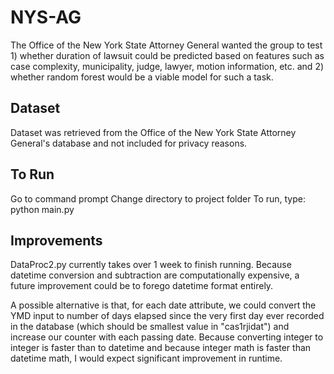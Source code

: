 # NYS-AG
The Office of the New York State Attorney General wanted the group to test 1) whether duration of lawsuit could be predicted based on features such as case complexity, municipality, judge, lawyer, motion information, etc. and 2) whether random forest would be a viable model for such a task.

## Dataset
Dataset was retrieved from the Office of the New York State Attorney General's database and not included for privacy reasons.

## To Run
Go to command prompt
Change directory to project folder
To run, type: python main.py

## Improvements
DataProc2.py currently takes over 1 week to finish running. Because datetime conversion and subtraction are computationally expensive, a future improvement could be to forego datetime format entirely. 

A possible alternative is that, for each date attribute, we could convert the YMD input to number of days elapsed since the very first day ever recorded in the database (which should be smallest value in "cas1rjidat") and increase our counter with each passing date. Because converting integer to integer is faster than to datetime and because integer math is faster than datetime math, I would expect significant improvement in runtime.

